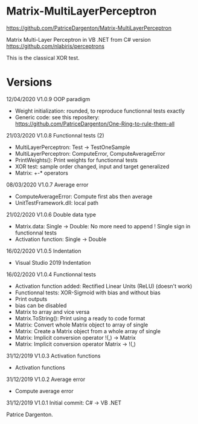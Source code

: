 # Matrix-MultiLayerPerceptron

https://github.com/PatriceDargenton/Matrix-MultiLayerPerceptron

Matrix Multi-Layer Perceptron in VB .NET from C# version https://github.com/nlabiris/perceptrons

This is the classical XOR test.

# Versions

12/04/2020 V1.0.9 OOP paradigm
- Weight initialization: rounded, to reproduce functionnal tests exactly
- Generic code: see this repositery: https://github.com/PatriceDargenton/One-Ring-to-rule-them-all

21/03/2020 V1.0.8 Functionnal tests (2)
- MultiLayerPerceptron: Test -> TestOneSample
- MultiLayerPerceptron: ComputeError, ComputeAverageError
- PrintWeights(): Print weights for functionnal tests
- XOR test: sample order changed, input and target generalized
- Matrix: +-* operators

08/03/2020 V1.0.7 Average error
- ComputeAverageError: Compute first abs then average
- UnitTestFramework.dll: local path

21/02/2020 V1.0.6 Double data type
- Matrix.data: Single -> Double: No more need to append ! Single sign in functionnal tests
- Activation function: Single -> Double

16/02/2020 V1.0.5 Indentation
- Visual Studio 2019 Indentation

16/02/2020 V1.0.4 Functionnal tests
- Activation function added: Rectified Linear Units (ReLU) (doesn't work)
- Functionnal tests: XOR-Sigmoid with bias and without bias
- Print outputs
- bias can be disabled
- Matrix to array and vice versa
- Matrix.ToString(): Print using a ready to code format
- Matrix: Convert whole Matrix object to array of single
- Matrix: Create a Matrix object from a whole array of single
- Matrix: Implicit conversion operator !(,) -> Matrix
- Matrix: Implicit conversion operator Matrix -> !(,)

31/12/2019 V1.0.3 Activation functions
- Activation functions

31/12/2019 V1.0.2 Average error
- Compute average error

31/12/2019 V1.0.1 Initial commit: C# -> VB .NET

Patrice Dargenton.